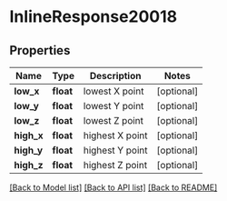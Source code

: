 # InlineResponse20018

## Properties
Name | Type | Description | Notes
------------ | ------------- | ------------- | -------------
**low_x** | **float** | lowest X point | [optional] 
**low_y** | **float** | lowest Y point | [optional] 
**low_z** | **float** | lowest Z point | [optional] 
**high_x** | **float** | highest X point | [optional] 
**high_y** | **float** | highest Y point | [optional] 
**high_z** | **float** | highest Z point | [optional] 

[[Back to Model list]](../README.md#documentation-for-models) [[Back to API list]](../README.md#documentation-for-api-endpoints) [[Back to README]](../README.md)


